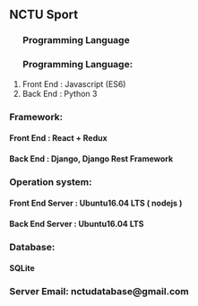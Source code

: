 <div>
  <h2> NCTU Sport </h2>
  <ul>
    <div><h3>Programming Language</h3><div>
  </ul>
  
  
  
  <div>
    <ol>
      <h3>Programming Language:</h3>
      <li>Front End : Javascript (ES6)</li>
      <li>Back End : Python 3</li>
    </ol>
  </div>
  <div>
    <h3>Framework:</h3>
    <h4>Front End : React + Redux</h4>
    <h4>Back End : Django, Django Rest Framework</h4>
  </div>
  <div>
    <h3>Operation system:</h3>
    <h4>Front End Server : Ubuntu16.04 LTS ( nodejs )</h4>
    <h4>Back End Server : Ubuntu16.04 LTS</h4>
  </div>
  <div>
    <h3>Database:</h3>
    <h4>SQLite</h4>
  </div>
  <div>
    <h3>Server Email: nctudatabase@gmail.com</h3>
  </div>
